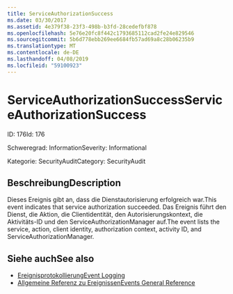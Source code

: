 ```yaml
---
title: ServiceAuthorizationSuccess
ms.date: 03/30/2017
ms.assetid: 4e379f38-23f3-498b-b3fd-28cedefbf878
ms.openlocfilehash: 5e76e20fc8f442c1793685112cad2fe24e829546
ms.sourcegitcommit: 5b6d778ebb269ee6684fb57ad69a8c28b06235b9
ms.translationtype: MT
ms.contentlocale: de-DE
ms.lasthandoff: 04/08/2019
ms.locfileid: "59100923"
---
```

# <a name="serviceauthorizationsuccess"></a><span data-ttu-id="271bb-102">ServiceAuthorizationSuccess</span><span class="sxs-lookup"><span data-stu-id="271bb-102">ServiceAuthorizationSuccess</span></span>
<span data-ttu-id="271bb-103">ID: 176</span><span class="sxs-lookup"><span data-stu-id="271bb-103">Id: 176</span></span>  
  
 <span data-ttu-id="271bb-104">Schweregrad: Information</span><span class="sxs-lookup"><span data-stu-id="271bb-104">Severity: Informational</span></span>  
  
 <span data-ttu-id="271bb-105">Kategorie: SecurityAudit</span><span class="sxs-lookup"><span data-stu-id="271bb-105">Category: SecurityAudit</span></span>  
  
## <a name="description"></a><span data-ttu-id="271bb-106">Beschreibung</span><span class="sxs-lookup"><span data-stu-id="271bb-106">Description</span></span>  
 <span data-ttu-id="271bb-107">Dieses Ereignis gibt an, dass die Dienstautorisierung erfolgreich war.</span><span class="sxs-lookup"><span data-stu-id="271bb-107">This event indicates that service authorization succeeded.</span></span> <span data-ttu-id="271bb-108">Das Ereignis führt den Dienst, die Aktion, die Clientidentität, den Autorisierungskontext, die Aktivitäts-ID und den ServiceAuthorizationManager auf.</span><span class="sxs-lookup"><span data-stu-id="271bb-108">The event lists the service, action, client identity, authorization context, activity ID, and ServiceAuthorizationManager.</span></span>  
  
## <a name="see-also"></a><span data-ttu-id="271bb-109">Siehe auch</span><span class="sxs-lookup"><span data-stu-id="271bb-109">See also</span></span>

- [<span data-ttu-id="271bb-110">Ereignisprotokollierung</span><span class="sxs-lookup"><span data-stu-id="271bb-110">Event Logging</span></span>](../../../../../docs/framework/wcf/diagnostics/event-logging/index.md)
- [<span data-ttu-id="271bb-111">Allgemeine Referenz zu Ereignissen</span><span class="sxs-lookup"><span data-stu-id="271bb-111">Events General Reference</span></span>](../../../../../docs/framework/wcf/diagnostics/event-logging/events-general-reference.md)
